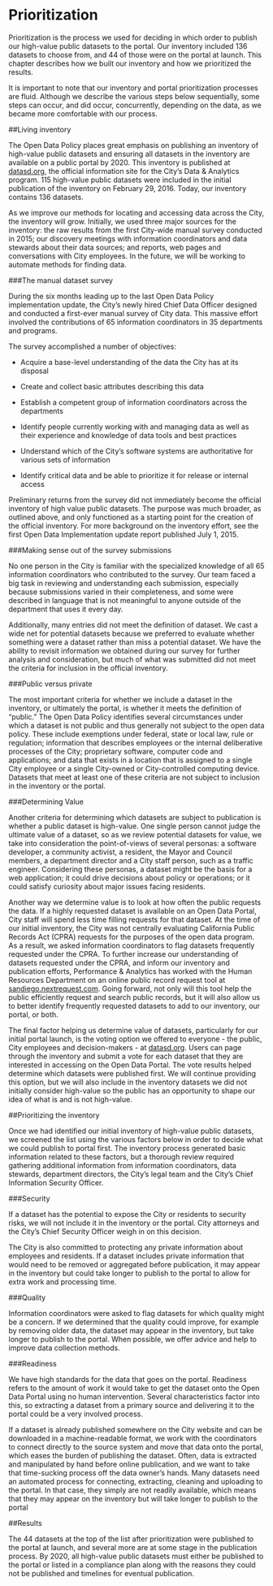 # Prioritization

Prioritization is the process we used for deciding in which order to publish our high-value public datasets to the portal. Our inventory included 136 datasets to choose from, and 44 of those were on the portal at launch. This chapter describes how we built our inventory and how we prioritized the results.

It is important to note that our inventory and portal prioritization processes are fluid. Although we describe the various steps below sequentially, some steps can occur, and did occur, concurrently, depending on the data, as we became more comfortable with our process.

##Living inventory

The Open Data Policy places great emphasis on publishing an inventory of high-value public datasets and ensuring all datasets in the inventory are available on a public portal by 2020. This inventory is published at [datasd.org](http://www.datasd.org/inventory/), the official information site for the City’s Data & Analytics program. 115 high-value public datasets were included in the initial publication of the inventory on February 29, 2016. Today, our inventory contains 136 datasets.

As we improve our methods for locating and accessing data across the City, the inventory will grow. Initially, we used three major sources for the inventory: the raw results from the first City-wide manual survey conducted in 2015; our discovery meetings with information coordinators and data stewards about their data sources; and reports, web pages and conversations with City employees. In the future, we will be working to automate methods for finding data.

###The manual dataset survey

During the six months leading up to the last Open Data Policy implementation update, the City’s newly hired Chief Data Officer designed and conducted a first-ever manual survey of City data. This massive effort involved the contributions of 65 information coordinators in 35 departments and programs.

The survey accomplished a number of objectives:

* Acquire a base-level understanding of the data the City has at its disposal

* Create and collect basic attributes describing this data

* Establish a competent group of information coordinators across the departments

* Identify people currently working with and managing data as well as their experience and knowledge of data tools and best practices

* Understand which of the City’s software systems are authoritative for various sets of information

* Identify critical data and be able to prioritize it for release or internal access

Preliminary returns from the survey did not immediately become the official inventory of high value public datasets. The purpose was much broader, as outlined above, and only functioned as a starting point for the creation of the official inventory. For more background on the inventory effort, see the first Open Data Implementation update report published July 1, 2015.

###Making sense out of the survey submissions

No one person in the City is familiar with the specialized knowledge of all 65 information coordinators who contributed to the survey. Our team faced a big task in reviewing and understanding each submission, especially because submissions varied in their completeness, and some were described in language that is not meaningful to anyone outside of the department that uses it every day.

Additionally, many entries did not meet the definition of dataset. We cast a wide net for potential datasets because we preferred to evaluate whether something were a dataset rather than miss a potential dataset. We have the ability to revisit information we obtained during our survey for further analysis and consideration, but much of what was submitted did not meet the criteria for inclusion in the official inventory.

###Public versus private

The most important criteria for whether we include a dataset in the inventory, or ultimately the portal, is whether it meets the definition of “public.” The Open Data Policy identifies several circumstances under which a dataset is not public and thus generally not subject to the open data policy. These include exemptions under federal, state or local law, rule or regulation; information that describes employees or the internal deliberative processes of the City; proprietary software, computer code and applications; and data that exists in a location that is assigned to a single City employee or a single City-owned or City-controlled computing device. Datasets that meet at least one of these criteria are not subject to inclusion in the inventory or the portal.

###Determining Value

Another criteria for determining which datasets are subject to publication is whether a public dataset is high-value. One single person cannot judge the ultimate value of a dataset, so as we review potential datasets for value, we take into consideration the point-of-views of several personas: a software developer, a community activist, a resident, the Mayor and Council members, a department director and a City staff person, such as a traffic engineer. Considering these personas, a dataset might be the basis for a web application; it could drive decisions about policy or operations; or it could satisfy curiosity about major issues facing residents.

Another way we determine value is to look at how often the public requests the data. If a highly requested dataset is available on an Open Data Portal, City staff will spend less time filling requests for that dataset. At the time of our initial inventory, the City was not centrally evaluating California Public Records Act (CPRA) requests for the purposes of the open data program. As a result, we asked information coordinators to flag datasets frequently requested under the CPRA. To further increase our understanding of datasets requested under the CPRA, and inform our inventory and publication efforts, Performance & Analytics has worked with the Human Resources Department on an online public record request tool at [sandiego.nextrequest.com](https://sandiego.nextrequest.com/). Going forward, not only will this tool help the public efficiently request and search public records, but it will also allow us to better identify frequently requested datasets to add to our inventory, our portal, or both.

The final factor helping us determine value of datasets, particularly for our initial portal launch, is the voting option we offered to everyone - the public, City employees and decision-makers - at [datasd.org](http://www.datasd.org/inventory/). Users can page through the inventory and submit a vote for each dataset that they are interested in accessing on the Open Data Portal. The vote results helped determine which datasets were published first. We will continue providing this option, but we will also include in the inventory datasets we did not initially consider high-value so the public has an opportunity to shape our idea of what is and is not high-value.

##Prioritizing the inventory

Once we had identified our initial inventory of high-value public datasets, we screened the list using the various factors below in order to decide what we could publish to portal first. The inventory process generated basic information related to these factors, but a thorough review required gathering additional information from information coordinators, data stewards, department directors, the City’s legal team and the City’s Chief Information Security Officer.

###Security

If a dataset has the potential to expose the City or residents to security risks, we will not include it in the inventory or the portal. City attorneys and the City’s Chief Security Officer weigh in on this decision.

The City is also committed to protecting any private information about employees and residents. If a dataset includes private information that would need to be removed or aggregated before publication, it may appear in the inventory but could take longer to publish to the portal to allow for extra work and processing time.

###Quality

Information coordinators were asked to flag datasets for which quality might be a concern. If we determined that the quality could improve, for example by removing older data, the dataset may appear in the inventory, but take longer to publish to the portal. When possible, we offer advice and help to improve data collection methods.

###Readiness

We have high standards for the data that goes on the portal. Readiness refers to the amount of work it would take to get the dataset onto the Open Data Portal using no human intervention. Several characteristics factor into this, so extracting a dataset from a primary source and delivering it to the portal could be a very involved process.

If a dataset is already published somewhere on the City website and can be downloaded in a machine-readable format, we work with the coordinators to connect directly to the source system and move that data onto the portal, which eases the burden of publishing the dataset. Often, data is extracted and manipulated by hand before online publication, and we want to take that time-sucking process off the data owner’s hands. Many datasets need an automated process for connecting, extracting, cleaning and uploading to the portal. In that case, they simply are not readily available, which means that they may appear on the inventory but will take longer to publish to the portal

##Results

The 44 datasets at the top of the list after prioritization were published to the portal at launch, and several more are at some stage in the publication process. By 2020, all high-value public datasets must either be published to the portal or listed in a compliance plan along with the reasons they could not be published and timelines for eventual publication.





